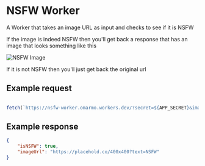 # NSFW Worker

A Worker that takes an image URL as input and checks to see if it is NSFW

If the image is indeed NSFW then you'll get back a response that has an image that looks something like this

![NSFW Image](https://placehold.co/400x400?text=NSFW)

If it is not NSFW then you'll just get back the original url

## Example request

```js

fetch(`https://nsfw-worker.omarmo.workers.dev/?secret=${APP_SECRET}&imageUrl=${IMAGE_URL}`)

```

## Example response
```json
{
    "isNSFW": true,
    "imageUrl": "https://placehold.co/400x400?text=NSFW"
}
```
